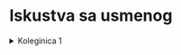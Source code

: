 # Iskustva sa usmenog

<details>
  <summary> Koleginica 1 </summary><br>

### Cesta pitanja

  - normalnih formi koje nisu radjene na vezbama
    - kada ide pitanje iz ovoga, treba navesti i primer relacije koja narusava tu nf a sve prethodne zadovoljava 
  - viseznacnih zavisnosti
  - zavisnosti spoja
  - prevodjenje kod ISE (recimo preko jedne tabele)
  - prevodjenje kategorizacije
  - n-arnih poveznika nekad

### Preko 60 poena

Ako imas preko 60 poena, pita ono sa kraja (poslednje dve prezentacije, predavanja), pogotovo **konceptualno projektovanje**.
  - tipa, konceptualno projektovanje transakcionih programa i aplikacija IS
  - koje osobine treba da ima MP prilikom konceptualnog projektovanja
    
### Sinteza & dekompozicija

  - Takodje idu pitanja iz sinteze:
    - obavezno formiranje kanonickog pokrivaca 
    - kako se obezbedjuje ekvivalentnost sa polaznim skupom FZ
    - a nekada i cela sinteza od formiranja kanonickog pokrivaca pa do kraja
  - A i dekompozicije:
    -  sve 
    -  kako biramo FZ po kojoj cemo dekomponovati (kriterijumi sa prezentacije, ne oni sa vezbi, jer se malo razlikiju) 
  
### Dokazi

  -  teorema o spojivosti bez gubitaka
  -  dokazi kod normalnih formi
    - odnose izmedju normalnih formi
    - alternativni uslovi normalnih formi 
 
<br></details>
